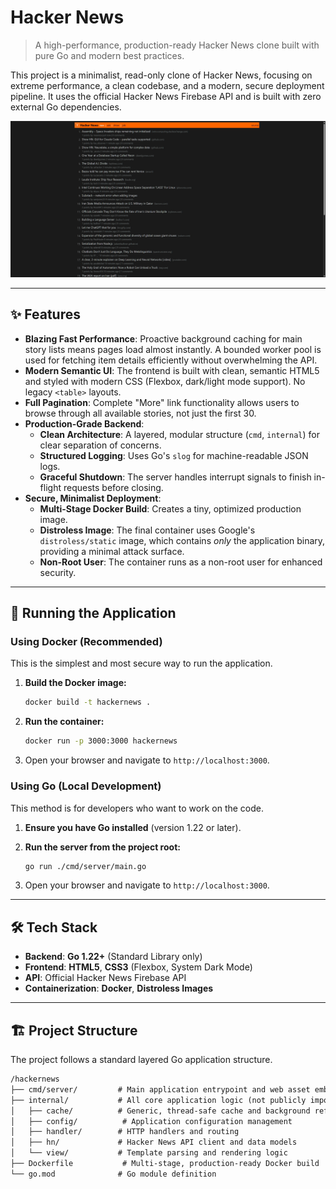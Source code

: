 # Hacker News

> A high-performance, production-ready Hacker News clone built with pure Go and modern best practices.

This project is a minimalist, read-only clone of Hacker News, focusing on extreme performance, a clean codebase, and a modern, secure deployment pipeline. It uses the official Hacker News Firebase API and is built with zero external Go dependencies.

![Application Screenshot](.github/screenshot.png)

---

## ✨ Features

*   **Blazing Fast Performance**: Proactive background caching for main story lists means pages load almost instantly. A bounded worker pool is used for fetching item details efficiently without overwhelming the API.
*   **Modern Semantic UI**: The frontend is built with clean, semantic HTML5 and styled with modern CSS (Flexbox, dark/light mode support). No legacy `<table>` layouts.
*   **Full Pagination**: Complete "More" link functionality allows users to browse through all available stories, not just the first 30.
*   **Production-Grade Backend**:
    *   **Clean Architecture**: A layered, modular structure (`cmd`, `internal`) for clear separation of concerns.
    *   **Structured Logging**: Uses Go's `slog` for machine-readable JSON logs.
    *   **Graceful Shutdown**: The server handles interrupt signals to finish in-flight requests before closing.
*   **Secure, Minimalist Deployment**:
    *   **Multi-Stage Docker Build**: Creates a tiny, optimized production image.
    *   **Distroless Image**: The final container uses Google's `distroless/static` image, which contains *only* the application binary, providing a minimal attack surface.
    *   **Non-Root User**: The container runs as a non-root user for enhanced security.

---

## 🚀 Running the Application

### Using Docker (Recommended)

This is the simplest and most secure way to run the application.

1.  **Build the Docker image:**
    ```bash
    docker build -t hackernews .
    ```

2.  **Run the container:**
    ```bash
    docker run -p 3000:3000 hackernews
    ```

3.  Open your browser and navigate to `http://localhost:3000`.

### Using Go (Local Development)

This method is for developers who want to work on the code.

1.  **Ensure you have Go installed** (version 1.22 or later).

2.  **Run the server from the project root:**
    ```bash
    go run ./cmd/server/main.go
    ```

3.  Open your browser and navigate to `http://localhost:3000`.

---

## 🛠️ Tech Stack

*   **Backend**: **Go 1.22+** (Standard Library only)
*   **Frontend**: **HTML5**, **CSS3** (Flexbox, System Dark Mode)
*   **API**: Official Hacker News Firebase API
*   **Containerization**: **Docker**, **Distroless Images**

---

## 🏗️ Project Structure

The project follows a standard layered Go application structure.

```txt
/hackernews
├── cmd/server/         # Main application entrypoint and web asset embedding
├── internal/           # All core application logic (not publicly importable)
│   ├── cache/          # Generic, thread-safe cache and background refresher
│   ├── config/          # Application configuration management
│   ├── handler/        # HTTP handlers and routing
│   ├── hn/             # Hacker News API client and data models
│   └── view/           # Template parsing and rendering logic
├── Dockerfile           # Multi-stage, production-ready Docker build
└── go.mod              # Go module definition
